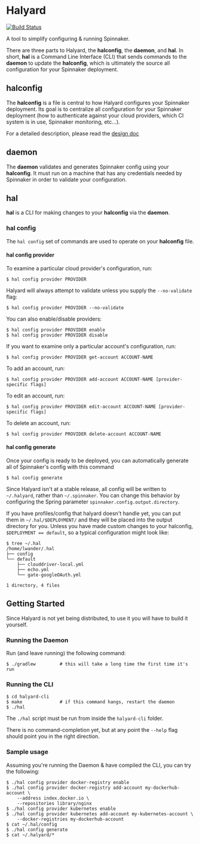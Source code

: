 # Halyard

[![Build Status](https://api.travis-ci.org/spinnaker/halyard.svg?branch=master)](https://travis-ci.org/spinnaker/halyard)

A tool to simplify configuring & running Spinnaker.

There are three parts to Halyard, the __halconfig__, the __daemon__, and
__hal__. In short, __hal__ is a Command Line Interface (CLI) that sends
commands to the __daemon__ to update the __halconfig__, which is ultimately
the source all configuration for your Spinnaker deployment. 

## halconfig

The __halconfig__ is a file is central to how Halyard configures your Spinnaker
deployment. Its goal is to centralize all configuration for your Spinnaker 
deployment (how to authenticate against your cloud providers, which CI system 
is in use, Spinnaker monitoring, etc...). 

For a detailed description, please read the [design doc](docs/design.md)

## daemon

The __daemon__ validates and generates Spinnaker config using your
__halconfig__. It must run on a machine that has any credentials needed by
Spinnaker in order to validate your configuration.

## hal

__hal__ is a CLI for making changes to your __halconfig__ via the __daemon__.

### hal config

The `hal config` set of commands are used to operate on your __halconfig__ file.

#### hal config provider

To examine a particular cloud provider's configuration, run:

```
$ hal config provider PROVIDER
```

Halyard will always attempt to validate unless you supply the `--no-validate`
flag:

```
$ hal config provider PROVIDER --no-validate
```

You can also enable/disable providers:

```
$ hal config provider PROVIDER enable
$ hal config provider PROVIDER disable
```

If you want to examine only a particular account's configuration, run:

```
$ hal config provider PROVIDER get-account ACCOUNT-NAME
```

To add an account, run:

```
$ hal config provider PROVIDER add-account ACCOUNT-NAME [provider-specific flags]
```

To edit an account, run:

```
$ hal config provider PROVIDER edit-account ACCOUNT-NAME [provider-specific flags]
```

To delete an account, run:

```
$ hal config provider PROVIDER delete-account ACCOUNT-NAME
```

#### hal config generate

Once your config is ready to be deployed, you can automatically generate all of
Spinnaker's config with this command

```
$ hal config generate
```

Since Halyard isn't at a stable release, all config will be written to
`~/.halyard`, rather than `~/.spinnaker`. You can change this behavior by
configuring the Spring parameter `spinnaker.config.output.directory`.

If you have profiles/config that halyard doesn't handle yet, you can put them
in `~/.hal/$DEPLOYMENT/` and they will be placed into the output directory for
you. Unless you have made custom changes to your halconfig,
`$DEPLOYMENT == default`, so a typical configuration might look like:

```
$ tree ~/.hal
/home/lwander/.hal
├── config
└── default
    ├── clouddriver-local.yml
    ├── echo.yml
    └── gate-googleOAuth.yml

1 directory, 4 files
```

## Getting Started

Since Halyard is not yet being distributed, to use it you will have to build it
yourself.

### Running the Daemon

Run (and leave running) the following command:

```
$ ./gradlew         # this will take a long time the first time it's run
```

### Running the CLI

```
$ cd halyard-cli
$ make              # if this command hangs, restart the daemon
$ ./hal
```

The `./hal` script must be run from inside the `halyard-cli` folder.

There is no command-completion yet, but at any point the `--help` flag should
point you in the right direction.

### Sample usage

Assuming you're running the Daemon & have compiled the CLI, you can try the
following:

```
$ ./hal config provider docker-registry enable
$ ./hal config provider docker-registry add-account my-dockerhub-account \
    --address index.docker.io \
    --repositories library/nginx
$ ./hal config provider kubernetes enable
$ ./hal config provider kubernetes add-account my-kubernetes-account \
    --docker-registries my-dockerhub-account
$ cat ~/.hal/config
$ ./hal config generate
$ cat ~/.halyard/*
```
